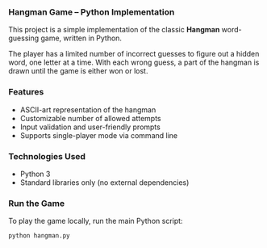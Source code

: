 ### Hangman Game – Python Implementation

This project is a simple implementation of the classic **Hangman** word-guessing game, written in Python.

The player has a limited number of incorrect guesses to figure out a hidden word, one letter at a time. With each wrong guess, a part of the hangman is drawn until the game is either won or lost.

### Features
- ASCII-art representation of the hangman
- Customizable number of allowed attempts
- Input validation and user-friendly prompts
- Supports single-player mode via command line

### Technologies Used
- Python 3
- Standard libraries only (no external dependencies)

### Run the Game
To play the game locally, run the main Python script:
```bash
python hangman.py
